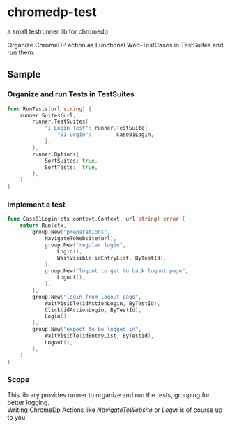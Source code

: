 # chromedp-test
a small testrunner lib for chromedp

Organize ChromeDP action as Functional Web-TestCases in TestSuites and run them.

## Sample
### Organize and run Tests in TestSuites
```go
func RunTests(url string) {
	runner.Suites(url,
		runner.TestSuites{
			"1 Login Test": runner.TestSuite{
				"01-Login":        Case01Login,
			},
		},
		runner.Options{
			SortSuites: true,
			SortTests:  true,
		},
	)
}
```

### Implement a test
```go
func Case01Login(ctx context.Context, url string) error {
	return Run(ctx,
		group.New("preparations",
            NavigateToWebsite(url),
			group.New("regular login",
				Login(),
				WaitVisible(idEntryList, ByTestId),
			),
			group.New("logout to get to back logout page",
				Logout(),
			),
		),
		group.New("login from logout page",
			WaitVisible(idActionLogin, ByTestId),
			Click(idActionLogin, ByTestId),
			Login(),
		),
		group.New("expect to be logged in",
			WaitVisible(idEntryList, ByTestId),
			Logout(),
		),
	)
}
```

### Scope
This library provides runner to organize and run the tests, grouping for better logging.  
Writing ChromeDp Actions like *NavigateToWebsite* or *Login* is of course up to you.
